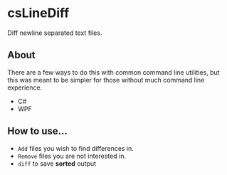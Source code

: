 # csLineDiff

Diff newline separated text files.

## About

There are a few ways to do this with common command line utilities, but this was meant to be simpler for those without much command line experience.

- C#
- WPF

## How to use...

- `Add` files you wish to find differences in.
- `Remove` files you are not interested in.
- `diff` to save **sorted** output
